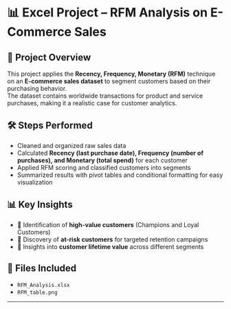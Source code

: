 # 📊 Excel Project – RFM Analysis on E-Commerce Sales  

## 📌 Project Overview  
This project applies the **Recency, Frequency, Monetary (RFM)** technique on an **E-commerce sales dataset** to segment customers based on their purchasing behavior.  
The dataset contains worldwide transactions for product and service purchases, making it a realistic case for customer analytics.  

## 🛠️ Steps Performed  
- Cleaned and organized raw sales data  
- Calculated **Recency (last purchase date), Frequency (number of purchases), and Monetary (total spend)** for each customer  
- Applied RFM scoring and classified customers into segments  
- Summarized results with pivot tables and conditional formatting for easy visualization  

## 📊 Key Insights  
- 📌 Identification of **high-value customers** (Champions and Loyal Customers)  
- 📌 Discovery of **at-risk customers** for targeted retention campaigns  
- 📌 Insights into **customer lifetime value** across different segments  

## 📂 Files Included  
- `RFM_Analysis.xlsx`
- `RFM_table.png`  

---
